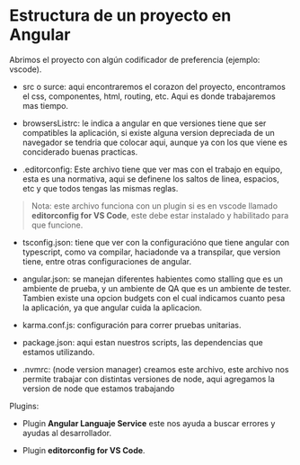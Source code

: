 # Estructura de un proyecto en Angular

Abrimos el proyecto con algún codificador de preferencia (ejemplo: vscode).

* src o surce: aqui encontraremos el corazon del proyecto, encontramos el css, componentes, html, routing, etc. Aqui es donde trabajaremos mas tiempo.

* browsersListrc: le indica a angular en que versiones tiene que ser compatibles la aplicación, si existe alguna version depreciada de un navegador se tendria que colocar aqui, aunque ya con los que viene es conciderado buenas practicas.

* .editorconfig: Este archivo tiene que ver mas con el trabajo en equipo, esta es una normativa, aqui se definene los saltos de linea, espacios, etc y que todos tengas las mismas reglas.

> Nota: este archivo funciona con un plugin si es en vscode llamado **editorconfig for VS Code**, este debe estar instalado y habilitado para que funcione.

* tsconfig.json: tiene que ver con la configuracióno que tiene angular con typescript, como va compilar, haciadonde va a transpilar, que version tiene, entre otras configuraciones de angular.

* angular.json: se manejan diferentes habientes como stalling que es un ambiente de prueba, y un ambiente de QA que es un ambiente de tester. Tambien existe una opcion budgets con el cual indicamos cuanto pesa la aplicación, ya que angular cuida la aplicacion.

* karma.conf.js: configuración para correr pruebas unitarias.

* package.json: aqui estan nuestros scripts, las dependencias que estamos utilizando.

* .nvmrc: (node version manager) creamos este archivo, este archivo nos permite trabajar con distintas versiones de node, aqui agregamos la version de node que estamos trabajando

Plugins:

- Plugin **Angular Languaje Service** este nos ayuda a buscar errores y ayudas al desarrollador.

- Plugin **editorconfig for VS Code**.